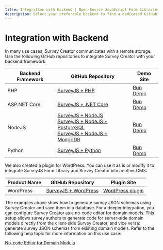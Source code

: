 ```yaml
---
title: Integration with Backend | Open-Source JavaScript Form Libraries
description: Select your preferable backend to find a dedicated GitHub repositories for Survey Creator integration. Free full-scale demos for most popular backend frameworks, including PHP, ASP.NET Core, and NodeJS. Plus, discover our WordPress plugin for seamless integration with your CMS.
---
```


# Integration with Backend

In many use cases, Survey Creator communicates with a remote storage. Use the following GitHub repositories to integrate Survey Creator with your backend framework:

| Backend Framework | GitHub Repository | Demo Site |
| ----------------- | ----------------- | --------- |
| PHP | [SurveyJS + PHP](https://github.com/surveyjs/surveyjs-php) | [Run Demo](https://surveyjs-php.azurewebsites.net/) |
| ASP.NET Core | [SurveyJS + .NET Core](https://github.com/surveyjs/surveyjs-aspnet-mvc) | [Run Demo](https://surveyjs-aspnet-core.azurewebsites.net/) |
| NodeJS | [SurveyJS + NodeJS](https://github.com/surveyjs/surveyjs-nodejs)<br>[SurveyJS + NodeJS + PostgreSQL](https://github.com/surveyjs/surveyjs-nodejs-postgresql)<br>[SurveyJS + NodeJS + MongoDB](https://github.com/surveyjs/surveyjs-nodejs-mongodb) | [Run Demo](https://surveyjs-nodejs.azurewebsites.net/) |
| Python | [SurveyJS + Python](https://github.com/surveyjs/surveyjs-python-flask) | [Run Demo](https://surveyjs-flask.azurewebsites.net/) |

We also created a plugin for WordPress. You can use it as is or modify it to integrate SurveyJS Form Library and Survey Creator into another CMS:

| Product Name | GitHub Repository | Plugin Site |
| ------------ | ----------------- | ----------- |
| WordPress | [SurveyJS + WordPress](https://github.com/surveyjs/surveyjs-wordpress) | [WordPress plugin](https://wordpress.org/plugins/surveyjs/) |

The examples above show how to generate survey JSON schemas using Survey Creator and save them in a database. For a deeper integration, you can configure Survey Creator as a no-code editor for domain models. This setup allows survey authors to generate code for server-side domain models directly from the client-side Survey Creator, and vice versa: generate survey JSON schemas from existing domain models. Refer to the following help topic for more information on this use case:

[No-code Editor for Domain Models](https://surveyjs.io/documentation/no-code-editor-for-domain-models (linkStyle))